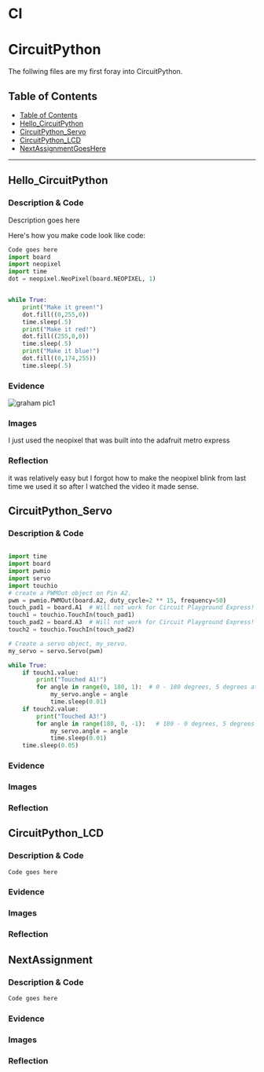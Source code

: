 # CI
# CircuitPython
 The follwing files are my first foray into CircuitPython.
## Table of Contents
* [Table of Contents](#TableOfContents)
* [Hello_CircuitPython](#Hello_CircuitPython)
* [CircuitPython_Servo](#CircuitPython_Servo)
* [CircuitPython_LCD](#CircuitPython_LCD)
* [NextAssignmentGoesHere](#NextAssignment)
---

## Hello_CircuitPython

### Description & Code
Description goes here

Here's how you make code look like code:

```python
Code goes here
import board
import neopixel
import time
dot = neopixel.NeoPixel(board.NEOPIXEL, 1)


while True:
    print("Make it green!")
    dot.fill((0,255,0))
    time.sleep(.5)
    print("Make it red!")
    dot.fill((255,0,0))
    time.sleep(.5)
    print("Make it blue!")
    dot.fill((0,174,255))
    time.sleep(.5)
```


### Evidence
![graham pic1](https://i.ytimg.com/vi/X_TXoVbq9oo/maxresdefault.jpg)
### Images
I just used the neopixel that was built into the adafruit metro express
### Reflection
it was relatively easy but I forgot how to make the neopixel blink from last time we used it so after I watched the video it made sense.




## CircuitPython_Servo

### Description & Code

```python

import time
import board
import pwmio
import servo
import touchio
# create a PWMOut object on Pin A2.
pwm = pwmio.PWMOut(board.A2, duty_cycle=2 ** 15, frequency=50)
touch_pad1 = board.A1  # Will not work for Circuit Playground Express!
touch1 = touchio.TouchIn(touch_pad1)
touch_pad2 = board.A3  # Will not work for Circuit Playground Express!
touch2 = touchio.TouchIn(touch_pad2)

# Create a servo object, my_servo.
my_servo = servo.Servo(pwm)

while True:
    if touch1.value:
        print("Touched A1!")
        for angle in range(0, 180, 1):  # 0 - 180 degrees, 5 degrees at a time.
            my_servo.angle = angle
            time.sleep(0.01)
    if touch2.value:
        print("Touched A3!")
        for angle in range(180, 0, -1):   # 180 - 0 degrees, 5 degrees at a time.
            my_servo.angle = angle
            time.sleep(0.01)
    time.sleep(0.05)

```

### Evidence

### Images

### Reflection




## CircuitPython_LCD

### Description & Code

```python
Code goes here

```

### Evidence

### Images

### Reflection





## NextAssignment

### Description & Code

```python
Code goes here

```

### Evidence

### Images

### Reflection
